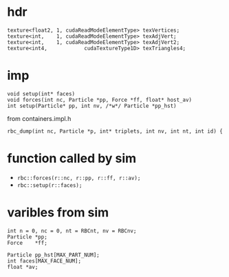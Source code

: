 # hdr

	texture<float2, 1, cudaReadModeElementType> texVertices;
	texture<int,    1, cudaReadModeElementType> texAdjVert;
	texture<int,    1, cudaReadModeElementType> texAdjVert2;
	texture<int4,            cudaTextureType1D> texTriangles4;

# imp

	void setup(int* faces)
	void forces(int nc, Particle *pp, Force *ff, float* host_av)
	int setup(Particle* pp, int nv, /*w*/ Particle *pp_hst)

from containers.impl.h

	rbc_dump(int nc, Particle *p, int* triplets, int nv, int nt, int id) {

# function called by sim

* `rbc::forces(r::nc, r::pp, r::ff, r::av);`
* `rbc::setup(r::faces);`

# varibles from sim

    int n = 0, nc = 0, nt = RBCnt, nv = RBCnv;
    Particle *pp;
    Force    *ff;

    Particle pp_hst[MAX_PART_NUM];
    int faces[MAX_FACE_NUM];
    float *av;
